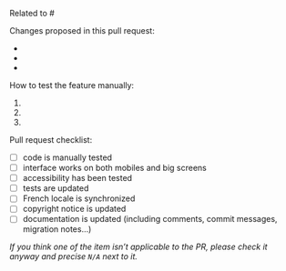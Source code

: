 Related to #

Changes proposed in this pull request:

-
-
-

How to test the feature manually:

1.
2.
3.

Pull request checklist:

- [ ] code is manually tested
- [ ] interface works on both mobiles and big screens
- [ ] accessibility has been tested
- [ ] tests are updated
- [ ] French locale is synchronized
- [ ] copyright notice is updated
- [ ] documentation is updated (including comments, commit messages, migration notes…)

_If you think one of the item isn’t applicable to the PR, please check it
anyway and precise `N/A` next to it._
